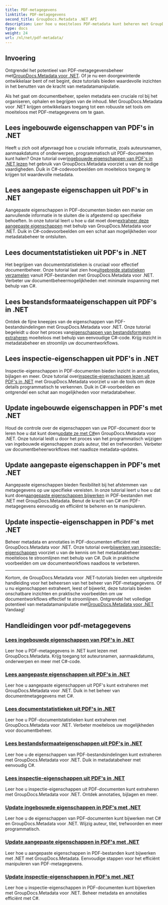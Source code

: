 ```yaml
---
title: PDF-metagegevens
linktitle: PDF-metagegevens
second_title: GroupDocs.Metadata .NET API
description: Leer hoe u moeiteloos PDF-metadata kunt beheren met GroupDocs.Metadata voor .NET-tutorials. Krijg toegang tot ingebouwde en aangepaste eigenschappen met C#-code.
type: docs
weight: 24
url: /nl/net/pdf-metadata/
---
```

## Invoering

 Ontgrendel het potentieel van PDF-metagegevensbeheer met[GroupDocs.Metadata voor .NET](https://www.groupdocs.com/products/metadata/net). Of je nu een doorgewinterde ontwikkelaar bent of net begint, deze tutorials bieden waardevolle inzichten in het benutten van de kracht van metadatamanipulatie.

Als het gaat om documentbeheer, spelen metadata een cruciale rol bij het organiseren, ophalen en begrijpen van de inhoud. Met GroupDocs.Metadata voor .NET krijgen ontwikkelaars toegang tot een robuuste set tools om moeiteloos met PDF-metagegevens om te gaan.

## Lees ingebouwde eigenschappen van PDF's in .NET

 Heeft u zich ooit afgevraagd hoe u cruciale informatie, zoals auteursnamen, aanmaakdatums of onderwerpen, programmatisch uit PDF-documenten kunt halen? Onze tutorial over[ingebouwde eigenschappen van PDF's in .NET lezen](./read-built-in-properties-pdfs/) het gebruik van GroupDocs.Metadata voorziet u van de nodige vaardigheden. Duik in C#-codevoorbeelden om moeiteloos toegang te krijgen tot waardevolle metadata.


## Lees aangepaste eigenschappen uit PDF's in .NET

 Aangepaste eigenschappen in PDF-documenten bieden een manier om aanvullende informatie in te sluiten die is afgestemd op specifieke behoeften. In onze tutorial leert u hoe u dat moet doen[extraheer deze aangepaste eigenschappen](./read-custom-properties-pdfs/) met behulp van GroupDocs.Metadata voor .NET. Duik in C#-codevoorbeelden om een schat aan mogelijkheden voor metadatabeheer te ontsluiten.


## Lees documentstatistieken uit PDF's in .NET

 Het begrijpen van documentstatistieken is cruciaal voor effectief documentbeheer. Onze tutorial laat zien hoe[uitgebreide statistieken verzamelen](./read-document-statistics-pdfs/) vanuit PDF-bestanden met GroupDocs.Metadata voor .NET. Verbeter uw documentbeheermogelijkheden met minimale inspanning met behulp van C#.

## Lees bestandsformaateigenschappen uit PDF's in .NET

Ontdek de fijne kneepjes van de eigenschappen van PDF-bestandsindelingen met GroupDocs.Metadata voor .NET. Onze tutorial begeleidt u door het proces van[eigenschappen van bestandsformaten extraheren](./read-file-format-properties-pdfs/) moeiteloos met behulp van eenvoudige C#-code. Krijg inzicht in metadatabeheer en stroomlijn uw documentworkflows.

## Lees inspectie-eigenschappen uit PDF's in .NET

 Inspectie-eigenschappen in PDF-documenten bieden inzicht in annotaties, bijlagen en meer. Onze tutorial over[inspectie-eigenschappen lezen uit PDF's in .NET](./read-inspection-properties-pdfs/) met GroupDocs.Metadata voorziet u van de tools om deze details programmatisch te verkennen. Duik in C#-voorbeelden en ontgrendel een schat aan mogelijkheden voor metadatabeheer.

## Update ingebouwde eigenschappen in PDF's met .NET

 Houd de controle over de eigenschappen van uw PDF-document door te leren hoe u dat kunt doen[update ze met C#](./update-built-in-properties-pdfs/)en GroupDocs.Metadata voor .NET. Onze tutorial leidt u door het proces van het programmatisch wijzigen van ingebouwde eigenschappen zoals auteur, titel en trefwoorden. Verbeter uw documentbeheerworkflows met naadloze metadata-updates.

## Update aangepaste eigenschappen in PDF's met .NET

 Aangepaste eigenschappen bieden flexibiliteit bij het afstemmen van metagegevens op uw specifieke vereisten. In onze tutorial leert u hoe u dat kunt doen[aangepaste eigenschappen bijwerken](./update-custom-properties-pdfs/) in PDF-bestanden met .NET met GroupDocs.Metadata. Benut de kracht van C# om PDF-metagegevens eenvoudig en efficiënt te beheren en te manipuleren.

## Update inspectie-eigenschappen in PDF's met .NET

 Beheer metadata en annotaties in PDF-documenten efficiënt met GroupDocs.Metadata voor .NET. Onze tutorial over[bijwerken van inspectie-eigenschappen](./update-inspection-properties-pdfs/) voorziet u van de kennis om het metadatabeheer moeiteloos te stroomlijnen met behulp van C#. Duik in praktische voorbeelden om uw documentworkflows naadloos te verbeteren.

----

Kortom, de GroupDocs.Metadata voor .NET-tutorials bieden een uitgebreide handleiding voor het beheersen van het beheer van PDF-metagegevens. Of u nu eigenschappen extraheert, leest of bijwerkt, deze tutorials bieden onschatbare inzichten en praktische voorbeelden om uw documentworkflows effectief te stroomlijnen. Ontgrendel het volledige potentieel van metadatamanipulatie met[GroupDocs.Metadata voor .NET](https://www.groupdocs.com/products/metadata/net) Vandaag!
## Handleidingen voor pdf-metagegevens
### [Lees ingebouwde eigenschappen van PDF's in .NET](./read-built-in-properties-pdfs/)
Leer hoe u PDF-metagegevens in .NET kunt lezen met GroupDocs.Metadata. Krijg toegang tot auteursnamen, aanmaakdatums, onderwerpen en meer met C#-code.
### [Lees aangepaste eigenschappen uit PDF's in .NET](./read-custom-properties-pdfs/)
Leer hoe u aangepaste eigenschappen uit PDF's kunt extraheren met GroupDocs.Metadata voor .NET. Duik in het beheer van documentmetagegevens met C#.
### [Lees documentstatistieken uit PDF's in .NET](./read-document-statistics-pdfs/)
Leer hoe u PDF-documentstatistieken kunt extraheren met GroupDocs.Metadata voor .NET. Verbeter moeiteloos uw mogelijkheden voor documentbeheer.
### [Lees bestandsformaateigenschappen uit PDF's in .NET](./read-file-format-properties-pdfs/)
Leer hoe u de eigenschappen van PDF-bestandsindelingen kunt extraheren met GroupDocs.Metadata voor .NET. Duik in metadatabeheer met eenvoudig C#.
### [Lees inspectie-eigenschappen uit PDF's in .NET](./read-inspection-properties-pdfs/)
Leer hoe u inspectie-eigenschappen uit PDF-documenten kunt extraheren met GroupDocs.Metadata voor .NET. Ontdek annotaties, bijlagen en meer.
### [Update ingebouwde eigenschappen in PDF's met .NET](./update-built-in-properties-pdfs/)
Leer hoe u de eigenschappen van PDF-documenten kunt bijwerken met C# en GroupDocs.Metadata voor .NET. Wijzig auteur, titel, trefwoorden en meer programmatisch.
### [Update aangepaste eigenschappen in PDF's met .NET](./update-custom-properties-pdfs/)
Leer hoe u aangepaste eigenschappen in PDF-bestanden kunt bijwerken met .NET met GroupDocs.Metadata. Eenvoudige stappen voor het efficiënt manipuleren van PDF-metagegevens.
### [Update inspectie-eigenschappen in PDF's met .NET](./update-inspection-properties-pdfs/)
Leer hoe u inspectie-eigenschappen in PDF-documenten kunt bijwerken met GroupDocs.Metadata voor .NET. Beheer metadata en annotaties efficiënt met C#.